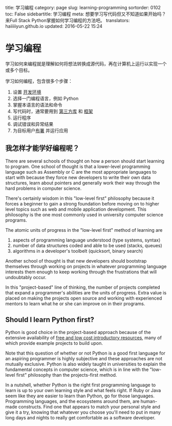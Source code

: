 title: 学习编程
category: page
slug: learning-programming
sortorder: 0102
toc: False
sidebartitle: 学习编程
meta: 想要学习写代码但又不知道如果开始吗？来Full Stack Python掌握如何学习编程的方法吧。
translators: haiiiiiyun.github.io
updated: 2016-05-22 15:24


# 学习编程
学习如何来编程就是理解如何将想法转换成源代码，再在计算机上运行以实现一个或多个目标。

学习如何编程，包含很多个步骤：

1. 设置 [开发环境](/development-environments.html)
1. 选择一门编程语言，例如 Python
1. 掌握本语言的语法和命令
1. 写代码时，通常要用到
   [第三方库](/application-dependencies.html) 和
   [框架](/web-frameworks.html)
1. 运行程序
1. 调试错误和异常结果
1. 为目标用户[布署](/deployment.html) 并运行应用


## 我怎样才能学好编程呢？
There are several schools of thought on how a person should start learning
to program. One school of thought is that a lower-level programming
language such as Assembly or C are the most appropriate languages to start
with because they force new developers to write their own data structures, 
learn about pointers and generally work their way through the hard problems 
in computer science.

There's certainly wisdom in this "low-level first" philosophy because it 
forces a beginner to gain a strong foundation before moving on to higher
level topics such as web and mobile application development. This philosophy 
is the one most commonly used in university computer science programs.

The atomic units of progress in the "low-level first" method of learning are 

1. aspects of programming language understood (type systems, syntax)
1. number of data structures coded and able to be used (stacks, queues)
1. algorithms in a developer's toolbelt (quicksort, binary search)

Another school of thought is that new developers should bootstrap
themselves through working on projects in whatever programming language 
interests them enough to keep working through the frustrations that will
undoubtably occur.

In this "project-based" line of thinking, the number of projects completed 
that expand a programmer's abilities are the units of progress. Extra value 
is placed on making the projects open source and working with experienced 
mentors to learn what he or she can improve on in their programs. 

## Should I learn Python first?
Python is good choice in the project-based approach because of the extensive 
availability of 
[free and low cost introductory resources](/best-python-resources.html),
many of which provide example projects to build upon.

Note that this question of whether or not Python is a good first language
for an aspiring programmer is highly subjective and these approaches are
not mutually exclusive. Python is also widely taught in universities to 
explain the fundamental concepts in computer science, which is in line 
with the "low-level first" philosophy than the projects-first method.

In a nutshell, whether Python is the right first programming language to 
learn is up to your own learning style and what feels right. If Ruby or Java
seem like they are easier to learn than Python, go for those languages.
Programming languages, and the ecosystems around them, are human-made 
constructs. Find one that appears to match your personal style and give it a
try, knowing that whatever you choose you'll need to put in many long days and
nights to really get comfortable as a software developer.

